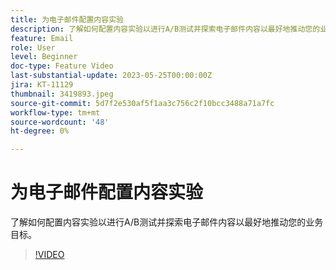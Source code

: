 ```yaml
---
title: 为电子邮件配置内容实验
description: 了解如何配置内容实验以进行A/B测试并探索电子邮件内容以最好地推动您的业务目标。
feature: Email
role: User
level: Beginner
doc-type: Feature Video
last-substantial-update: 2023-05-25T00:00:00Z
jira: KT-11129
thumbnail: 3419893.jpeg
source-git-commit: 5d7f2e530af5f1aa3c756c2f10bcc3488a71a7fc
workflow-type: tm+mt
source-wordcount: '48'
ht-degree: 0%

---
```



# 为电子邮件配置内容实验

了解如何配置内容实验以进行A/B测试并探索电子邮件内容以最好地推动您的业务目标。

>[!VIDEO](https://video.tv.adobe.com/v/3419893/?learn=on)
